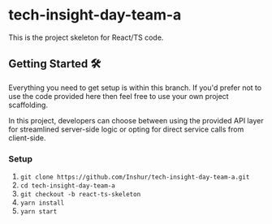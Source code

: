 # tech-insight-day-team-a

This is the project skeleton for React/TS code.

## Getting Started 🛠
Everything you need to get setup is within this branch. If you'd prefer not to use the code provided here then feel free to use your own project scaffolding. 

In this project, developers can choose between using the provided API layer for streamlined server-side logic or opting for direct service calls from client-side. 

### Setup
1. `git clone https://github.com/Inshur/tech-insight-day-team-a.git`
1. `cd tech-insight-day-team-a`
1. `git checkout -b react-ts-skeleton`
1. `yarn install`
1. `yarn start`